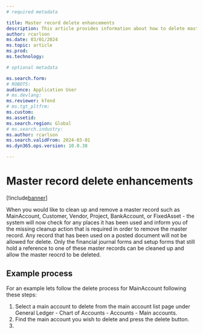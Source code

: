 ```yaml
---
# required metadata

title: Master record delete enhancements
description: This article provides information about how to delete master records that may have been used in a financial journal.
author: rcarlson
ms.date: 03/01/2024
ms.topic: article
ms.prod: 
ms.technology: 

# optional metadata

ms.search.form: 
# ROBOTS: 
audience: Application User
# ms.devlang: 
ms.reviewer: kfend
# ms.tgt_pltfrm: 
ms.custom: 
ms.assetid: 
ms.search.region: Global
# ms.search.industry: 
ms.author: rcarlson
ms.search.validFrom: 2024-03-01
ms.dyn365.ops.version: 10.0.38

---
```


# Master record delete enhancements

[!include[banner](../includes/banner.md)]

When you would like to clean up and remove a master record such as MainAccount, Customer, Vendor, Project, BankAccount, or FixedAsset - the system will now check for any places it has been used and inform you of the missing cleanup action that is required in order to remove the master record. 
Any record that has been used on a posted document will not be allowed for delete.  Only the financial journal forms and setup forms that still hold a reference to one of these master records can be cleaned up and allow the master reocrd to be deleted. 

## Example process
For an example lets follow the delete process for MainAccount following these steps:
   1. Select a main account to delete from the main account list page under General Ledger - Chart of Accounts - Accounts - Main accounts.
   2. Find the main account you wish to delete and press the delete button.
   3. 

